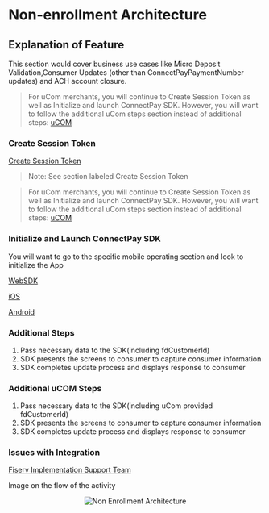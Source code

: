 # Non-enrollment Architecture

## Explanation of Feature

This section would cover business use cases like Micro Deposit Validation,Consumer Updates (other than ConnectPayPaymentNumber updates) and ACH account closure.

 
>For uCom merchants, you will continue to Create Session Token as well as Initialize and launch ConnectPay SDK. However, you will want to follow the additional uCom steps section instead of additional steps:
[uCOM](?path=docs/documentation/Standard_Implementation_Guide.md)

### Create Session Token 

[Create Session Token](?path=./docs/implementationguide.md)
>Note: See section labeled Create Session Token


>For uCom merchants, you will continue to Create Session Token as well as Initialize and launch ConnectPay SDK. However, you will want to follow the additional uCom steps section instead of additional steps:
[uCOM](?path=docs/documentation/Standard_Implementation_Guide.md)


### Initialize and Launch ConnectPay SDK

You will want to go to the specific mobile operating section and look to initialize the App

[WebSDK](?path=./docs/websdk.md)

[iOS](?path=./docs/iossdk.md)

[Android](?path=./docs/androidsdk.md)

### Additional Steps
<ol>
  <li>Pass necessary data to the SDK(including fdCustomerId)</li>
  <li>SDK presents the screens to consumer to capture consumer information</li>
  <li>SDK completes update process and displays response to consumer</li>
</ol>

### Additional uCOM Steps
<ol>
  <li>Pass necessary data to the SDK(including uCom provided fdCustomerId)</li>
  <li>SDK presents the screens to consumer to capture consumer information</li>
  <li>SDK completes update process and displays response to consumer</li>
</ol>

### Issues with Integration

[Fiserv Implementation Support Team](mailto:DL-GBL-VASDelivery@fiserv.com)

Image on the flow of the activity
<center><img src="https://raw.githubusercontent.com/Fiserv/connect-pay/develop/assets/images/Non-Enrollment Architecture.png" alt="Non Enrollment Architecture" class="center"></center>